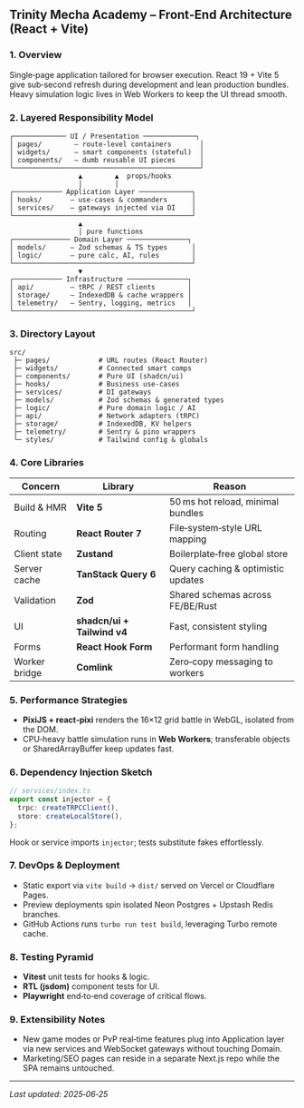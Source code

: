 ## Trinity Mecha Academy – Front‑End Architecture (React + Vite)

### 1. Overview

Single‑page application tailored for browser execution. React 19 + Vite 5 give sub‑second refresh during development and lean production bundles. Heavy simulation logic lives in Web Workers to keep the UI thread smooth.

### 2. Layered Responsibility Model

```
┌───────────── UI / Presentation ─────────────┐
│ pages/        – route‑level containers       │
│ widgets/      – smart components (stateful)  │
│ components/   – dumb reusable UI pieces      │
└──────────────────────────────────────────────┘
                 ▲        ▲  props/hooks
                 │        │
┌──────────── Application Layer ─────────────┐
│ hooks/       – use‑cases & commanders      │
│ services/    – gateways injected via DI    │
└────────────────────────────────────────────┘
                 ▲
                 │ pure functions
┌────────────── Domain Layer ───────────────┐
│ models/      – Zod schemas & TS types      │
│ logic/       – pure calc, AI, rules        │
└────────────────────────────────────────────┘
                 ▼
┌──────────── Infrastructure ───────────────┐
│ api/         – tRPC / REST clients        │
│ storage/     – IndexedDB & cache wrappers │
│ telemetry/   – Sentry, logging, metrics   │
└────────────────────────────────────────────┘
```

### 3. Directory Layout

```
src/
 ├─ pages/            # URL routes (React Router)
 ├─ widgets/          # Connected smart comps
 ├─ components/       # Pure UI (shadcn/ui)
 ├─ hooks/            # Business use‑cases
 ├─ services/         # DI gateways
 ├─ models/           # Zod schemas & generated types
 ├─ logic/            # Pure domain logic / AI
 ├─ api/              # Network adapters (tRPC)
 ├─ storage/          # IndexedDB, KV helpers
 ├─ telemetry/        # Sentry & pino wrappers
 └─ styles/           # Tailwind config & globals
```

### 4. Core Libraries

| Concern       | Library                     | Reason                             |
| ------------- | --------------------------- | ---------------------------------- |
| Build & HMR   | **Vite 5**                  | 50 ms hot reload, minimal bundles  |
| Routing       | **React Router 7**          | File‑system‑style URL mapping      |
| Client state  | **Zustand**                 | Boilerplate‑free global store      |
| Server cache  | **TanStack Query 6**        | Query caching & optimistic updates |
| Validation    | **Zod**                     | Shared schemas across FE/BE/Rust   |
| UI            | **shadcn/ui + Tailwind v4** | Fast, consistent styling           |
| Forms         | **React Hook Form**         | Performant form handling           |
| Worker bridge | **Comlink**                 | Zero‑copy messaging to workers     |

### 5. Performance Strategies

* **PixiJS + react‑pixi** renders the 16×12 grid battle in WebGL, isolated from the DOM.
* CPU‑heavy battle simulation runs in **Web Workers**; transferable objects or SharedArrayBuffer keep updates fast.

### 6. Dependency Injection Sketch

```ts
// services/index.ts
export const injector = {
  trpc: createTRPCClient(),
  store: createLocalStore(),
};
```

Hook or service imports `injector`; tests substitute fakes effortlessly.

### 7. DevOps & Deployment

* Static export via `vite build` → `dist/` served on Vercel or Cloudflare Pages.
* Preview deployments spin isolated Neon Postgres + Upstash Redis branches.
* GitHub Actions runs `turbo run test build`, leveraging Turbo remote cache.

### 8. Testing Pyramid

* **Vitest** unit tests for hooks & logic.
* **RTL (jsdom)** component tests for UI.
* **Playwright** end‑to‑end coverage of critical flows.

### 9. Extensibility Notes

* New game modes or PvP real‑time features plug into Application layer via new services and WebSocket gateways without touching Domain.
* Marketing/SEO pages can reside in a separate Next.js repo while the SPA remains untouched.

---

*Last updated: 2025‑06‑25*

